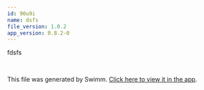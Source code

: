 ```yaml
---
id: 90u9i
name: dsfs
file_version: 1.0.2
app_version: 0.8.2-0
---
```


fdsfs

<br/>

This file was generated by Swimm. [Click here to view it in the app](https://swimm-web-app.web.app/repos/Z2l0aHViJTNBJTNBdGVzdGFwMTklM0ElM0Fyb3RlbWJhcjM=/docs/90u9i).